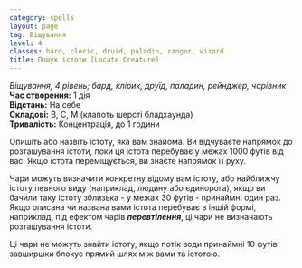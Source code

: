 ```yaml
---
category: spells
layout: page
tag: Віщування
level: 4
classes: bard, cleric, druid, paladin, ranger, wizard
title: Пошук істоти [Locate Creature]
---
```


_Віщування, 4 рівень; бард, клірик, друїд, паладин, рейнджер, чарівник_    
**Час створення:** 1 дія    
**Відстань:** На себе    
**Складові:** В, С, М (клапоть шерсті бладхаунда)    
**Тривалість:** Концентрація, до 1 години    

Опишіть або назвіть істоту, яка вам знайома. Ви відчуваєте напрямок до розташування істоти, поки ця істота перебуває у межах 1000 футів від вас. Якщо істота переміщується, ви знаєте напрямок її руху.    

Чари можуть визначити конкретну відому вам істоту, або найближчу істоту певного виду (наприклад, людину або єдинорога), якщо ви бачили таку істоту зблизька - у межах 30 футів - принаймні один раз. Якщо описана чи названа вами істота перебуває в іншій формі, наприклад, під ефектом чарів **_перевтілення_**, ці чари не визначають розташування істоти.    

Ці чари не можуть знайти істоту, якщо потік води принаймні 10 футів завширшки блокує прямий шлях між вами та істотою. 
